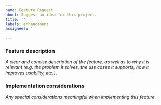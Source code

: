 ```yaml
---
name: Feature Request
about: Suggest an idea for this project.
title: ''
labels: enhancement
assignees: ''

---
```


### Feature description

_A clear and concise description of the feature, as well as to why it is relevant (e.g. the problem it solves, the use cases it supports, how it improves usability, etc.)_.

### Implementation considerations

_Any special considerations meaningful when implementing this feature._
